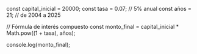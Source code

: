 const capital_inicial = 20000;
const tasa = 0.07; // 5% anual
const años = 21;   // de 2004 a 2025

// Fórmula de interés compuesto
const monto_final = capital_inicial * Math.pow((1 + tasa), años);

console.log(monto_final);
